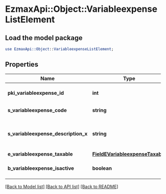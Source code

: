 # EzmaxApi::Object::VariableexpenseListElement

## Load the model package
```perl
use EzmaxApi::Object::VariableexpenseListElement;
```

## Properties
Name | Type | Description | Notes
------------ | ------------- | ------------- | -------------
**pki_variableexpense_id** | **int** | The unique ID of the Variableexpense | 
**s_variableexpense_code** | **string** | The code of the Variableexpense | [optional] 
**s_variableexpense_description_x** | **string** | The description of the Variableexpense in the language of the requester | [optional] 
**e_variableexpense_taxable** | [**FieldEVariableexpenseTaxable**](FieldEVariableexpenseTaxable.md) |  | [optional] 
**b_variableexpense_isactive** | **boolean** | Whether the variableexpense is active or not | [optional] 

[[Back to Model list]](../README.md#documentation-for-models) [[Back to API list]](../README.md#documentation-for-api-endpoints) [[Back to README]](../README.md)


